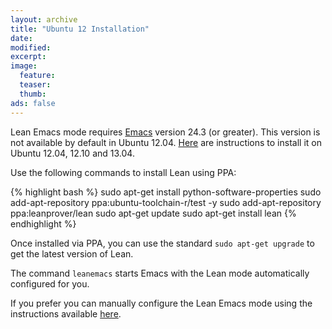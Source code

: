 ```yaml
---
layout: archive
title: "Ubuntu 12 Installation"
date:
modified:
excerpt:
image:
  feature:
  teaser:
  thumb:
ads: false
---
```


Lean Emacs mode requires [Emacs](http://www.gnu.org/software/emacs/) version 24.3 (or greater).
This version is not available by default in Ubuntu 12.04. [Here](http://ubuntuhandbook.org/index.php/2013/09/install-upgrade-to-emacs-24-3-in-ubuntu-13-04-12-10-12-04/)
are instructions to install it on Ubuntu 12.04, 12.10 and 13.04.

Use the following commands to install Lean using PPA:

{% highlight bash %}
sudo apt-get install python-software-properties
sudo add-apt-repository ppa:ubuntu-toolchain-r/test -y
sudo add-apt-repository ppa:leanprover/lean
sudo apt-get update
sudo apt-get install lean
{% endhighlight %}

Once installed via PPA, you can use the standard `sudo apt-get upgrade` to get the latest version of Lean.

The command `leanemacs` starts Emacs with the Lean mode automatically configured for you.

If you prefer you can manually configure the Lean Emacs mode using the instructions
available [here](https://github.com/leanprover/lean/blob/master/src/emacs/README.md).
